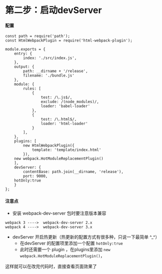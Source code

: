 # 第二步：启动devServer

#### 配置
```
const path = require('path');
const HtmlWebpackPlugin = require('html-webpack-plugin');

module.exports = {
	entry: {
		index: './src/index.js',
	},
	output: {
		path: __dirname + '/release',
		filename: './bundle.js'
	},
	module: {
		rules: [
			{
				test: /\.js$/,
				exclude: /(node_modules)/,
				loader: 'babel-loader'
			},
			{
				test: /\.html$/,
				loader: 'html-loader'
			}
		],
	},
	plugins: [
		new HtmlWebpackPlugin({
			template: 'template/index.html'
		}),
    new webpack.HotModuleReplacementPlugin()
	],
	devServer: {
		contentBase: path.join(__dirname, 'release'),
		port: 9000,
    hotOnly:true
	}
};
```
#### 注意点
- 安装 webpack-dev-server 包时要注意版本兼容
```  
webpack 3 ---->  webpack-dev-server 2.x 
webpack 4 ---->  webpack-dev-server 3.x 
```
- devServer 开启热更新（热更新的配置方式有很多种，只说一下最简单 ^_^）
  - 在devServer 的配置项里添加一个配置 ``` hotOnly:true ```
  - 此时还需要一个 plugin ，在plugins里添加  ``` new webpack.HotModuleReplacementPlugin() ```，

这样就可以在改完代码时，直接查看页面效果了